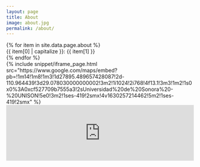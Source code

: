 ```yaml
---
layout: page
title: About
image: about.jpg
permalink: /about/
---
```


<div class="wh-100-10-center"> 
{% for item in site.data.page.about %}
<div class="wh-100-100-left ontouch">
{{ item[0] | capitalize }}: {{ item[1] }}
</div>
{% endfor %}
</div>

<div class="container solid-border">
{% include snippet/iframe_page.html src="https://www.google.com/maps/embed?pb=!1m14!1m8!1m3!1d27895.489657428087!2d-110.964439!3d29.078030000000002!3m2!1i1024!2i768!4f13.1!3m3!1m2!1s0x0%3A0xcf527709b7555a3!2sUniversidad%20de%20Sonora%20-%20UNISON!5e0!3m2!1ses-419!2smx!4v1630257214462!5m2!1ses-419!2smx" %} 
<iframe width="100%" frameborder="0" scrolling="no" marginheight="0" marginwidth="0" src="https://virtualsky.lco.global/embed/index.html?longitude=-111.02386000000001&latitude=29.0878&projection=lambert&showstarlabels=true&showorbits=true&ecliptic=true&meridian=true&gridlines_az=true&gridlines_eq=true&gridlines_gal=true&live=true" allowTransparency="true"></iframe>
</div>
